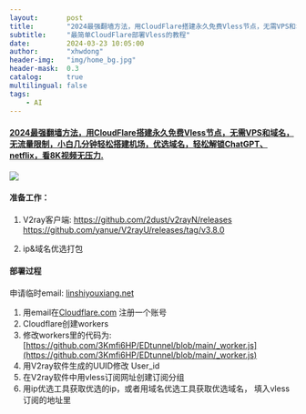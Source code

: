 ```yaml
---
layout:       post
title:        "2024最强翻墙方法，用CloudFlare搭建永久免费Vless节点，无需VPS和域名，无流量限制，小白几分钟轻松搭建机场，优选域名，轻松解锁ChatGPT、netflix，看8K视频无压力."
subtitle:     "最简单CloudFlare部署Vless的教程"
date:         2024-03-23 10:05:00
author:       "xhwdong"
header-img:   "img/home_bg.jpg"
header-mask:  0.3
catalog:      true
multilingual: false
tags:
    - AI
--- 
```


#### [2024最强翻墙方法，用CloudFlare搭建永久免费Vless节点，无需VPS和域名，无流量限制，小白几分钟轻松搭建机场，优选域名，轻松解锁ChatGPT、netflix，看8K视频无压力.](https://youtu.be/tWhbZWtn7kQ)

![](https://hwdong-net.github.io/yt_imgs/CloudFlare_Vless.jpg)




#### 准备工作：

1. V2ray客户端:
https://github.com/2dust/v2rayN/releases
https://github.com/yanue/V2rayU/releases/tag/v3.8.0

2. ip&域名优选打包

#### 部署过程

申请临时email: [linshiyouxiang.net](linshiyouxiang.net)

1.  用email在[Cloudflare.com](Cloudflare.com) 注册一个账号
2.  Cloudflare创建workers
3.  修改workers里的代码为:[https://github.com/3Kmfi6HP/EDtunnel/blob/main/_worker.js](https://github.com/3Kmfi6HP/EDtunnel/blob/main/_worker.js)
4.  用V2ray软件生成的UUID修改 User_id
5.  在V2ray软件中用vless订阅网址创建订阅分组
6.  用ip优选工具获取优选的ip，或者用域名优选工具获取优选域名，  填入vless订阅的地址里




